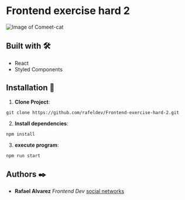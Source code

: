 # Frontend exercise hard 2

![Image of Comeet-cat](https://imgur.com/a/dAhyRlY)

## Built with 🛠️
- React
- Styled Components

## Installation 🔨

1. **Clone Project**: 
```
git clone https://github.com/rafeldev/Frontend-exercise-hard-2.git
```

2. **Install dependencies**: 
```
npm install
```

3. **execute program**: 
```
npm run start
```

## Authors ✒️
- **Rafael Alvarez** _Frontend Dev_ [social networks](https://www.instagram.com/raalvarez_//)
